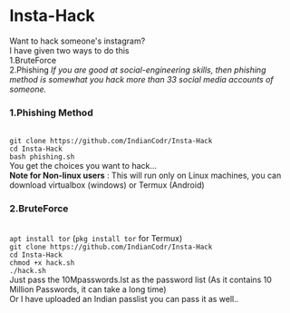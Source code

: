# Insta-Hack
Want to hack someone's instagram?<br>
I have given two ways to do this<br>
1.BruteForce<br>
2.Phishing <i>If you are good at social-engineering skills, then phishing method is somewhat you hack more than 33 social media accounts of someone.</i>
<h3>1.Phishing Method</h3><br>
<code>git clone https://github.com/IndianCodr/Insta-Hack<br></code>
<code>cd Insta-Hack<br></code>
<code>bash phishing.sh<br></code>
You get the choices you want to hack...<br>
<b>Note for Non-linux users</b> : This will run only on Linux machines, you can download virtualbox (windows) or Termux (Android)
<h3>2.BruteForce</h3><br>
<code>apt install tor</code> (<code>pkg install tor</code> for Termux)<br>
<code>git clone https://github.com/IndianCodr/Insta-Hack<br></code>
<code>cd Insta-Hack<br></code>
<code>chmod +x hack.sh<br></code>
<code>./hack.sh<br></code>
Just pass the 10Mpasswords.lst as the password list (As it contains 10 Million Passwords, it can take a long time)<br>
Or I have uploaded an Indian passlist you can pass it as well..
